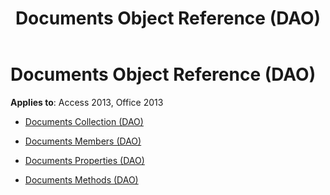 ﻿---
title: Documents Object Reference (DAO)
TOCTitle: Documents Object
ms:assetid: 62d40d09-9083-4ddd-b08d-12e45092d029
ms:mtpsurl: https://msdn.microsoft.com/library/Dn142217(v=office.15)
ms:contentKeyID: 52072705
ms.date: 09/18/2015
mtps_version: v=office.15
---

# Documents Object Reference (DAO)


**Applies to**: Access 2013, Office 2013



  - [Documents Collection (DAO)](documents-collection-dao.md)

  - [Documents Members (DAO)](documents-members-dao.md)

  - [Documents Properties (DAO)](documents-properties-dao.md)

  - [Documents Methods (DAO)](documents-methods-dao.md)

